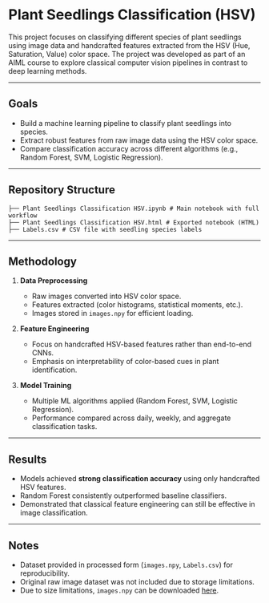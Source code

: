 # Plant Seedlings Classification (HSV)

This project focuses on classifying different species of plant seedlings using image data and handcrafted features extracted from the HSV (Hue, Saturation, Value) color space. The project was developed as part of an AIML course to explore classical computer vision pipelines in contrast to deep learning methods.

---

## Goals
- Build a machine learning pipeline to classify plant seedlings into species.  
- Extract robust features from raw image data using the HSV color space.  
- Compare classification accuracy across different algorithms (e.g., Random Forest, SVM, Logistic Regression).  

---
## Repository Structure
```
├── Plant Seedlings Classification HSV.ipynb # Main notebook with full workflow
├── Plant Seedlings Classification HSV.html # Exported notebook (HTML)
├── Labels.csv # CSV file with seedling species labels
```

---

## Methodology
1. **Data Preprocessing**
   - Raw images converted into HSV color space.  
   - Features extracted (color histograms, statistical moments, etc.).  
   - Images stored in `images.npy` for efficient loading.  

2. **Feature Engineering**
   - Focus on handcrafted HSV-based features rather than end-to-end CNNs.  
   - Emphasis on interpretability of color-based cues in plant identification.  

3. **Model Training**
   - Multiple ML algorithms applied (Random Forest, SVM, Logistic Regression).  
   - Performance compared across daily, weekly, and aggregate classification tasks.  

---

## Results
- Models achieved **strong classification accuracy** using only handcrafted HSV features.  
- Random Forest consistently outperformed baseline classifiers.  
- Demonstrated that classical feature engineering can still be effective in image classification.  

---

## Notes
- Dataset provided in processed form (`images.npy`, `Labels.csv`) for reproducibility.  
- Original raw image dataset was not included due to storage limitations.  
- Due to size limitations, `images.npy` can be downloaded [here](https://drive.usercontent.google.com/download?id=1K9Vpx5d6hZgd7biCr_1rgt02BfkgwYQt&export=download&authuser=0).  

